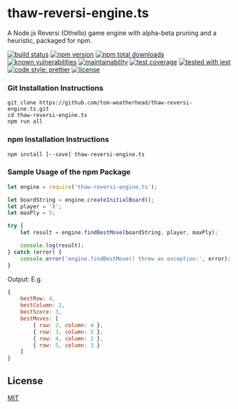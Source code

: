 # thaw-reversi-engine.ts
A Node.js Reversi (Othello) game engine with alpha-beta pruning and a heuristic, packaged for npm.

[![build status](https://secure.travis-ci.org/tom-weatherhead/thaw-reversi-engine.ts.svg)](https://travis-ci.org/tom-weatherhead/thaw-reversi-engine.ts)
[![npm version](https://img.shields.io/npm/v/thaw-reversi-engine.ts.svg)](https://www.npmjs.com/package/thaw-reversi-engine.ts)
[![npm total downloads](https://img.shields.io/npm/dt/thaw-reversi-engine.ts.svg)](https://www.npmjs.com/package/thaw-reversi-engine.ts)
[![known vulnerabilities](https://snyk.io/test/github/tom-weatherhead/thaw-reversi-engine.ts/badge.svg?targetFile=package.json&package-lock.json)](https://snyk.io/test/github/tom-weatherhead/thaw-reversi-engine.ts?targetFile=package.json&package-lock.json)
[![maintainability](https://api.codeclimate.com/v1/badges/0123456789abcdef0123/maintainability)](https://codeclimate.com/github/tom-weatherhead/thaw-reversi-engine.ts/maintainability)
[![test coverage](https://api.codeclimate.com/v1/badges/0123456789abcdef0123/test_coverage)](https://codeclimate.com/github/tom-weatherhead/othello-angular-electron/test_coverage)
[![tested with jest](https://img.shields.io/badge/tested_with-jest-99424f.svg)](https://github.com/facebook/jest)
[![code style: prettier](https://img.shields.io/badge/code_style-prettier-ff69b4.svg?style=flat-square)](https://github.com/prettier/prettier)
[![license](https://img.shields.io/github/license/mashape/apistatus.svg)](https://github.com/tom-weatherhead/thaw-reversi-engine.ts/blob/master/LICENSE)

### Git Installation Instructions

```
git clone https://github.com/tom-weatherhead/thaw-reversi-engine.ts.git
cd thaw-reversi-engine.ts
npm run all
```

### npm Installation Instructions

```
npm install [--save] thaw-reversi-engine.ts
```

### Sample Usage of the npm Package

```js
let engine = require('thaw-reversi-engine.ts');

let boardString = engine.createInitialBoard();
let player = 'X';
let maxPly = 5;

try {
	let result = engine.findBestMove(boardString, player, maxPly);

	console.log(result);
} catch (error) {
	console.error('engine.findBestMove() threw an exception:', error);
}
```

Output: E.g.

```js
{
	bestRow: 4,
	bestColumn: 2,
	bestScore: 3,
	bestMoves: [
		{ row: 2, column: 4 },
		{ row: 3, column: 5 },
		{ row: 4, column: 2 },
		{ row: 5, column: 3 }
	]
}
```

## License
[MIT](https://choosealicense.com/licenses/mit/)
